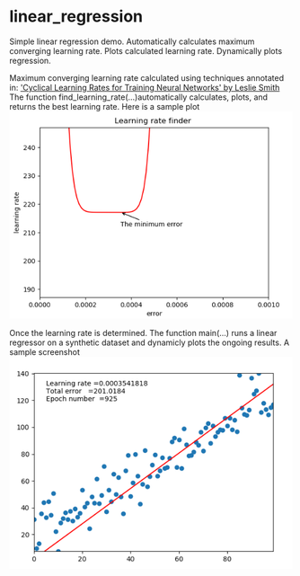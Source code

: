 # linear_regression
Simple linear regression demo.  Automatically calculates maximum converging learning rate. Plots calculated learning rate.  Dynamically plots regression.<br>

Maximum converging learning rate calculated using techniques annotated in:
<a href="https://arxiv.org/abs/1506.01186"> 'Cyclical Learning Rates for Training Neural Networks' by Leslie Smith</a><br>
The function find_learning_rate(...)automatically calculates, plots, and returns the best learning rate.  Here is a sample plot
![My image](https://github.com/kperkins411/linear_regression/blob/master/art/lr_finder.png)

Once the learning rate is determined.  The function main(...) runs a linear regressor on a synthetic dataset and dynamicly plots the ongoing results.  A sample screenshot
![My image](https://github.com/kperkins411/linear_regression/blob/master/art/regression.png)
